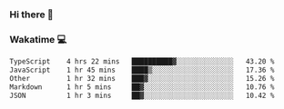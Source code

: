 ### Hi there 👋

<!--
**kikyou14/kikyou14** is a ✨ _special_ ✨ repository because its `README.md` (this file) appears on your GitHub profile.

Here are some ideas to get you started:

- 🔭 I’m currently working on ...
- 🌱 I’m currently learning ...
- 👯 I’m looking to collaborate on ...
- 🤔 I’m looking for help with ...
- 💬 Ask me about ...
- 📫 How to reach me: ...
- 😄 Pronouns: ...
- ⚡ Fun fact: ...
-->

### Wakatime 💻

<!--START_SECTION:waka-->

```txt
TypeScript    4 hrs 22 mins   ██████████▓░░░░░░░░░░░░░░   43.20 %
JavaScript    1 hr 45 mins    ████▒░░░░░░░░░░░░░░░░░░░░   17.36 %
Other         1 hr 32 mins    ███▓░░░░░░░░░░░░░░░░░░░░░   15.26 %
Markdown      1 hr 5 mins     ██▓░░░░░░░░░░░░░░░░░░░░░░   10.76 %
JSON          1 hr 3 mins     ██▓░░░░░░░░░░░░░░░░░░░░░░   10.42 %
```

<!--END_SECTION:waka-->